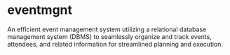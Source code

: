 # eventmgnt
An efficient event management system utilizing a relational database management system (DBMS) to seamlessly organize and track events, attendees, and related information for streamlined planning and execution.
